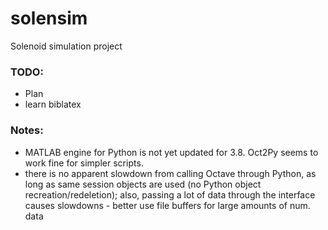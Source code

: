 # solensim
Solenoid simulation project

### TODO:
 - Plan
 - learn biblatex

### Notes:
 - MATLAB engine for Python is not yet updated for 3.8. Oct2Py seems to work fine for simpler scripts.
 - there is no apparent slowdown from calling Octave through Python, as long as same session objects are used (no Python object recreation/redeletion); also, passing a lot of data through the interface causes slowdowns - better use file buffers for large amounts of num. data

